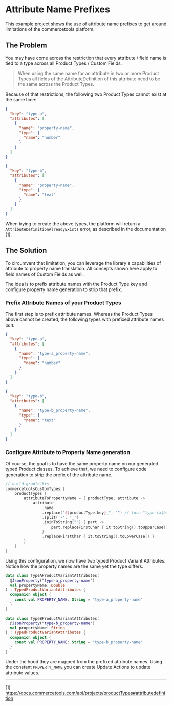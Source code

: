 # Attribute Name Prefixes

This example project shows the use of attribute name prefixes to get around limitations of the commercetools platform.

## The Problem

You may have come across the restriction that every attribute / field name is tied to a type across all Product Types / Custom Fields.

> When using the same name for an attribute in two or more Product Types all fields of the AttributeDefinition of this attribute need to be the same across the Product Types.

Because of that restrictions, the following two Product Types cannot exist at the same time:

```json
{
  "key": "type-a",
  "attributes": [
    {
      "name": "property-name",
      "type": {
        "name": "number"
      }
    }
  ]
}
```

```json
{
  "key": "type-b",
  "attributes": [
    {
      "name": "property-name",
      "type": {
        "name": "text"
      }
    }
  ]
}
```

When trying to create the above types, the platform will return a `AttributeDefinitionAlreadyExists` error, as described in the documentation (1).

## The Solution

To circumvent that limitation, you can leverage the library's capabilities of attribute to property name translation.
All concepts shown here apply to field names of Custom Fields as well.

The idea is to prefix attribute names with the Product Type key and configure property name generation to strip that prefix.

### Prefix Attribute Names of your Product Types

The first step is to prefix attribute names. Whereas the Product Types above cannot be created, the following types with prefixed attribute names can.

```json
{
  "key": "type-a",
  "attributes": [
    {
      "name": "type-a_property-name",
      "type": {
        "name": "number"
      }
    }
  ]
}
```

```json
{
  "key": "type-b",
  "attributes": [
    {
      "name": "type-b_property-name",
      "type": {
        "name": "text"
      }
    }
  ]
}
```

### Configure Attribute to Property Name generation

Of course, the goal is to have the same property name on our generated typed Product classes.
To achieve that, we need to configure code generation to strip the prefix of the attribute name.

```kotlin
// build.gradle.kts
commercetoolsCustomTypes {
    productTypes {
        attributeToPropertyName = { productType, attribute ->
            attribute
                .name
                .replace("${productType.key}_", "") // turn "type-(a|b)_property-name" into "property-name"
                .split('-', '_')
                .joinToString("") { part ->
                    part.replaceFirstChar { it.toString().toUpperCase() }
                }
                .replaceFirstChar { it.toString().toLowerCase() }
        }
    }
}
```

Using this configuration, we now have two typed Product Variant Attributes.
Notice how the property names are the same yet the type differs.

```kotlin
data class TypeAProductVariantAttributes(
  @JsonProperty("type-a_property-name")
  val propertyName: Double
) : TypedProductVariantAttributes {
  companion object {
    const val PROPERTY_NAME: String = "type-a_property-name"
  }
}
```

```kotlin
data class TypeBProductVariantAttributes(
  @JsonProperty("type-b_property-name")
  val propertyName: String
) : TypedProductVariantAttributes {
  companion object {
    const val PROPERTY_NAME: String = "type-b_property-name"
  }
}
```

Under the hood they are mapped from the prefixed attribute names.
Using the constant `PROPERTY_NAME` you can create Update Actions to update attribute values.

____________
(1) https://docs.commercetools.com/api/projects/productTypes#attributedefinition